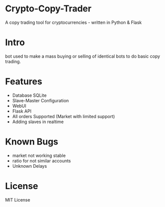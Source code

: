 # Crypto-Copy-Trader
A copy trading tool for cryptocurrencies - written in Python & Flask


# Intro
bot used to make a mass buying or selling of identical bots to do basic copy trading. 

# Features
- Database SQLite
- Slave-Master Configuration
- WebUI
- Flask API
- All orders Supported (Market with limited support)
- Adding slaves in realtime

# Known Bugs
- market not working stable
- ratio for not similar accounts 
- Unknown Delays

# License
MIT License
